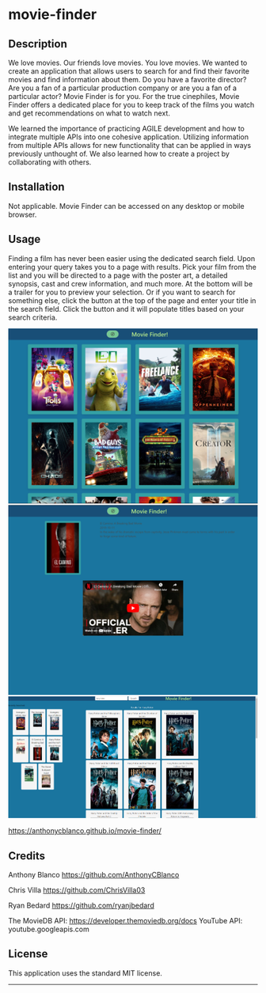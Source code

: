 # movie-finder

## Description

We love movies. Our friends love movies. You love movies. We wanted to create an application that allows users to search for and find their favorite movies and find information about them. Do you have a favorite director? Are you a fan of a particular production company or are you a fan of a particular actor? Movie Finder is for you. For the true cinephiles, Movie Finder offers a dedicated place for you to keep track of the films you watch and get recommendations on what to watch next.

We learned the importance of practicing AGILE development and how to integrate multiple APIs into one cohesive application. Utilizing information from multiple APIs allows for new functionality that can be applied in ways previously unthought of. We also learned how to create a project by collaborating with others.

## Installation

Not applicable. Movie Finder can be accessed on any desktop or mobile browser.

## Usage

Finding a film has never been easier using the dedicated search field. Upon entering your query takes you to a page with results. Pick your film from the list and you will be directed to a page with the poster art, a detailed synopsis, cast and crew information, and much more. At the bottom will be a trailer for you to preview your selection. Or if you want to search for something else, click the button at the top of the page and enter your title in the search field. Click the button and it will populate titles based on your search criteria.


![alt text](./assets/images/Screenshot%202023-12-07%20201935.png)
![alt text](./assets/images/Screenshot%202023-12-11%20163406.png)
![alt text](./assets/images/Screenshot%202023-12-11%20180838.png)

https://anthonycblanco.github.io/movie-finder/

## Credits

Anthony Blanco
https://github.com/AnthonyCBlanco

Chris Villa
https://github.com/ChrisVilla03

Ryan Bedard
https://github.com/ryanjbedard

The MovieDB API: https://developer.themoviedb.org/docs
YouTube API: youtube.googleapis.com

## License

This application uses the standard MIT license.

---
